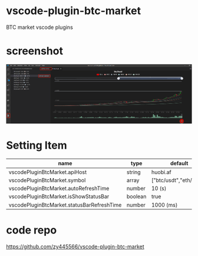 # vscode-plugin-btc-market
BTC market vscode plugins

# screenshot 
![screenshot](https://raw.githubusercontent.com/zy445566/zy445566.github.io/master/vscode-plugin-btc-market/use.png)

# Setting Item
|  name   | type  | default  |
|  ----  | ----  | ----  |
| vscodePluginBtcMarket.apiHost  | string | huobi.af |
| vscodePluginBtcMarket.symbol  | array | ["btc/usdt","eth/usdt"] |
| vscodePluginBtcMarket.autoRefreshTime  | number | 10 (s) |
| vscodePluginBtcMarket.isShowStatusBar  | boolean | true |
| vscodePluginBtcMarket.statusBarRefreshTime  | number | 1000 (ms) |

# code repo
https://github.com/zy445566/vscode-plugin-btc-market
